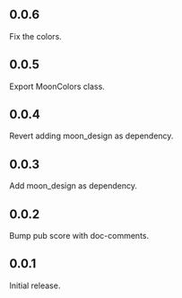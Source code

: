 ## 0.0.6

Fix the colors.

## 0.0.5

Export MoonColors class.

## 0.0.4

Revert adding moon_design as dependency.

## 0.0.3

Add moon_design as dependency.

## 0.0.2

Bump pub score with doc-comments.

## 0.0.1

Initial release.
